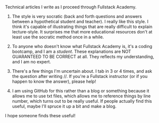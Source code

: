 Technical articles I write as I proceed through Fullstack Academy.

1) The style is very socratic (back and forth questions and answers between a hypothetical student and teacher). I really like this style. I think it's capable of illustrating things that are really difficult to explain lecture-style. It surprises me that more educational resources don't at least use the socratic method once in a while.

2) To anyone who doesn't know what Fullstack Academy is, it's a coding bootcamp, and I am a *student*. These explanations are NOT GUARANTEED TO BE CORRECT at all. They reflects my understanding, and I am no expert.

3) There's a few things I'm uncertain about. I tab in 3 or 4 times, and ask the question after writing //. If you're a Fullstack instructor (or if you happen to know the answer), please help!

4) I am using GitHub for this rather than a blog or something because it allows me to use txt files, which allows me to reference things by line number, which turns out to be really useful. If people actually find this useful, maybe I'll spruce it up a bit and make a blog.

I hope someone finds these useful!